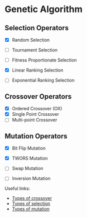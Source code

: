 # Genetic Algorithm

## Selection Operators
- [x] Random Selection
- [ ] Tournament Selection
- [ ] Fitness Proportionate Selection
- [x] Linear Ranking Selection
- [ ] Exponential Ranking Selection


## Crossover Operators
- [x] Ordered Crossover (OX)
- [x] Single Point Crossover
- [ ] Multi-point Crossover

## Mutation Operators
- [x] Bit Flip Mutation
- [x] TWORS Mutation
- [ ] Swap Mutation
- [ ] Inversion Mutation


Useful links:
- [Types of crossover](https://www.linkedin.com/pulse/crossovers-genetic-algorithms-ali-karazmoodeh-tthjf/)
- [Types of selection](https://www.linkedin.com/pulse/selections-genetic-algorithms-ali-karazmoodeh-g9yyf/)
- [Types of mutation](https://www.tutorialspoint.com/genetic_algorithms/genetic_algorithms_mutation.htm)
